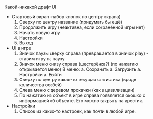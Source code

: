 Какой-никакой драфт UI

* Стартовый экран (набор кнопок по центру экрана)
	1. Сверху по центру название (придумать бы ещё)
	1. Продолжить игру (неактивна, если сохранённой игры нет)
 	1. Начать новую игру
 	1. Настройки
 	1. Выход
* UI в игре
	1. Значок паузы сверху справа (превращается в значок play) - ставим игру на паузу
	1. Значок меню снизу справа (шестерёнка?) (по нажатию открывается меню)
		В меню:
		a. Сохранить
		а. Загрузить
		а. Настройки
		а. Выйти
	1. Сверху по центру какая-то текущая статистика (вроде количества особей)
	1. Слева меню с деревом прокачки (как в цивилизации)
	1. По нажатию на объект в игре справа появляется окошко с информацией об объекте. Его можно закрыть на крестик.
* Настройки
	1. Список из каких-то настроек, как почти в любой игре.

